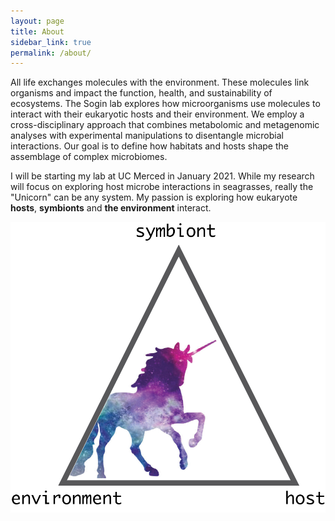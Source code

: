 ```yaml
---
layout: page
title: About
sidebar_link: true
permalink: /about/
---
```


All life exchanges molecules with the environment. These molecules link organisms and impact the function, health, and sustainability of ecosystems. The Sogin lab explores how microorganisms use molecules to interact with their eukaryotic hosts and their environment. We employ a cross-disciplinary approach that combines metabolomic and metagenomic analyses with experimental manipulations to disentangle microbial interactions. Our goal is to define how habitats and hosts shape the assemblage of complex microbiomes.

I will be starting my lab at UC Merced in January 2021. While my research will focus on exploring host microbe interactions in seagrasses, really the "Unicorn" can be any system. My passion is exploring how eukaryote **hosts**, **symbionts** and **the environment** interact.  

![](images/posts/coming-soon.png)



